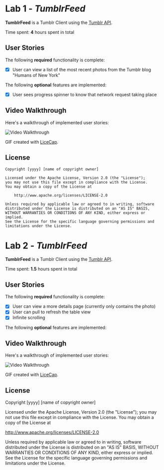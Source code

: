 # Lab 1 - *TumblrFeed*

**TumblrFeed** is a Tumblr Client using the [Tumblr API](https://www.tumblr.com/docs/en/api/v2).

Time spent: **4** hours spent in total

## User Stories

The following **required** functionality is complete:

- [X] User can view a list of the most recent photos from the Tumblr blog "Humans of New York"

The following **optional** features are implemented:

- [X] User sees progress spinner to know that network request taking place

## Video Walkthrough 

Here's a walkthrough of implemented user stories:

<img src='http://i.imgur.com/5bK1hUS.gif' title='Video Walkthrough' width='' alt='Video Walkthrough' />

GIF created with [LiceCap](http://www.cockos.com/licecap/).

## License

    Copyright [yyyy] [name of copyright owner]

    Licensed under the Apache License, Version 2.0 (the "License");
    you may not use this file except in compliance with the License.
    You may obtain a copy of the License at

        http://www.apache.org/licenses/LICENSE-2.0

    Unless required by applicable law or agreed to in writing, software
    distributed under the License is distributed on an "AS IS" BASIS,
    WITHOUT WARRANTIES OR CONDITIONS OF ANY KIND, either express or implied.
    See the License for the specific language governing permissions and
    limitations under the License.

# Lab 2 - *TumblrFeed*

**TumblrFeed** is a Tumblr Client using the [Tumblr API](https://www.tumblr.com/docs/en/api/v2).

Time spent: **1.5** hours spent in total

## User Stories

The following **required** functionality is complete:

- [X] User can view a more details page (currently only contains the photo)
- [X] User can pull to refresh the table view
- [X] Infinite scrolling

The following **optional** features are implemented:

## Video Walkthrough 

Here's a walkthrough of implemented user stories:

<img src='http://i.imgur.com/fYuZyRK.gif' title='Video Walkthrough' width='' alt='Video Walkthrough' />

GIF created with [LiceCap](http://www.cockos.com/licecap/).

## License

Copyright [yyyy] [name of copyright owner]

Licensed under the Apache License, Version 2.0 (the "License");
you may not use this file except in compliance with the License.
You may obtain a copy of the License at

http://www.apache.org/licenses/LICENSE-2.0

Unless required by applicable law or agreed to in writing, software
distributed under the License is distributed on an "AS IS" BASIS,
WITHOUT WARRANTIES OR CONDITIONS OF ANY KIND, either express or implied.
See the License for the specific language governing permissions and
limitations under the License.
